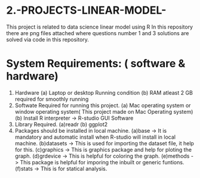 # 2.-PROJECTS-LINEAR-MODEL-
   This project is related to data science linear model using R
   In this repository there are png files attached where questions number 1 and 3 solutions are solved via code in this repository.
# System Requirements: ( software & hardware)
1. Hardware
    (a) Laptop or desktop Running condition 
    (b) RAM atleast 2 GB required for smoothly running
2. Softwate Required for running this project.
    (a) Mac operating system or window operating system( This project made on Mac Operating system)
    (b) Install R interpreter -> R-studio GUI Software
3. Library Required.
    (a)readr
    (b) ggplot2
4. Packages should be installed in local machine.
   (a)base     -> It is mandatory and automatic install when R-studio will install in local machine.
   (b)datasets -> This is used for importing the dataset file, it help for this.
   (c)graphics -> This is graphics package and help for ploting the graph.
   (d)grdevice -> This is helpful for coloring the graph.
   (e)methods  -> This package is helpful for imporing the inbuilt or generic funtions.
   (f)stats  -> This is for statical analysis.
  
